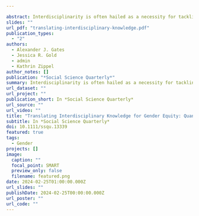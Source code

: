 ```yaml
---

abstract: Interdisciplinarity is often hailed as a necessity for tackling real-world challenges. We examine the prevalence and impact of interdisciplinarity in the NSF ADVANCE program, which addresses gender equity in STEM. Through a quantitative analysis of authorship, references, and citations in ADVANCE publications, we compare the interdisciplinarity of knowledge produced within the program to traditional disciplinary knowledge. We use Simpon's Diversity Index to test for differences across disciplines, and we use negative binomial regression to capture the potential influences of interdisciplinarity on the long-term impact of ADVANCE publications. ADVANCE publications exhibit higher levels of interdisciplinarity across three dimensions of knowledge integration, and cross-disciplinary ties within ADVANCE successfully integrate social science knowledge into diverse disciplines. Additionally, the interdisciplinarity of publication references positively influences the impact of ADVANCE work, while the interdisciplinarity of authorship teams does not. These findings emphasize the significance of interdisciplinarity in problem-oriented knowledge production, indicating that specific forms of interdisciplinarity can lead to broader impact. By shedding light on the interplay between interdisciplinary approaches, disciplinary structures, and academic recognition, this article contributes to programmatic design to generate impactful problem-solving knowledge that also adds to the academic community.
slides: ""
url_pdf: "translating-interdisciplinary-knowledge.pdf"
publication_types:
  - "2"
authors:
  - Alexander J. Gates
  - Jessica R. Gold
  - admin
  - Kathrin Zippel
author_notes: []
publication: "*Social Science Quarterly*"
summary: Interdisciplinarity is often hailed as a necessity for tackling real-world challenges. We examine the prevalence and impact of interdisciplinarity in the NSF ADVANCE program, finding ADVANCE publications exhibit higher levels of interdisciplinarity across three dimensions of knowledge integration. These findings emphasize the significance of interdisciplinarity in problem-oriented knowledge production, indicating that specific forms of interdisciplinarity can lead to broader impact. 
url_dataset: ""
url_project: ""
publication_short: In *Social Science Quarterly*
url_source: ""
url_video: ""
title: "Translating Interdisciplinary Knowledge for Gender Equity: Quantifying the Impact of NSF ADVANCE"
subtitle: In *Social Science Quarterly*
doi: 10.1111/ssqu.13339
featured: true
tags:
  - Gender
projects: []
image:
  caption: ""
  focal_point: SMART
  preview_only: false
  filename: featured.png
date: 2024-02-25T01:00:00.000Z
url_slides: ""
publishDate: 2024-02-25T00:00:00.000Z
url_poster: ""
url_code: ""
---
```


